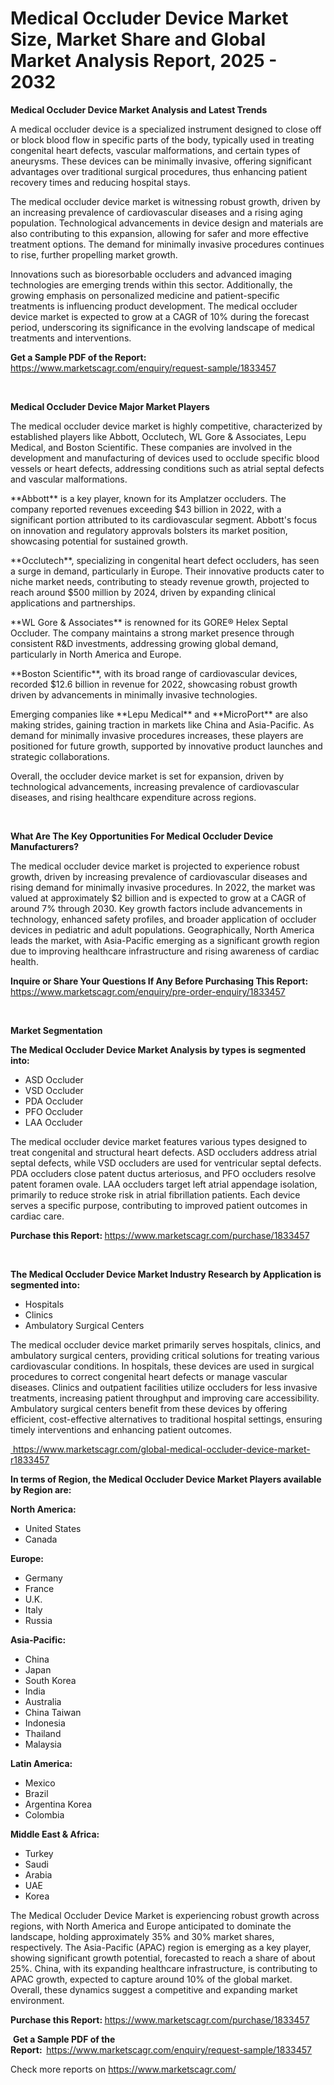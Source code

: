<p><h1>Medical Occluder Device Market Size, Market Share and Global Market Analysis Report, 2025 - 2032</h1></p><p><strong>Medical Occluder Device Market Analysis and Latest Trends</strong></p>
<p><p>A medical occluder device is a specialized instrument designed to close off or block blood flow in specific parts of the body, typically used in treating congenital heart defects, vascular malformations, and certain types of aneurysms. These devices can be minimally invasive, offering significant advantages over traditional surgical procedures, thus enhancing patient recovery times and reducing hospital stays.</p><p>The medical occluder device market is witnessing robust growth, driven by an increasing prevalence of cardiovascular diseases and a rising aging population. Technological advancements in device design and materials are also contributing to this expansion, allowing for safer and more effective treatment options. The demand for minimally invasive procedures continues to rise, further propelling market growth.</p><p>Innovations such as bioresorbable occluders and advanced imaging technologies are emerging trends within this sector. Additionally, the growing emphasis on personalized medicine and patient-specific treatments is influencing product development. The medical occluder device market is expected to grow at a CAGR of 10% during the forecast period, underscoring its significance in the evolving landscape of medical treatments and interventions.</p></p>
<p><strong>Get a Sample PDF of the Report:&nbsp;</strong> <a href="https://www.marketscagr.com/enquiry/request-sample/1833457?utm_campaign=3098&utm_medium=2&utm_source=Github&utm_content=ia&utm_term=26032025&utm_id=medical-occluder-device">https://www.marketscagr.com/enquiry/request-sample/1833457</a></p>
<p>&nbsp;</p>
<p><strong>Medical Occluder Device Major Market Players</strong></p>
<p><p>The medical occluder device market is highly competitive, characterized by established players like Abbott, Occlutech, WL Gore & Associates, Lepu Medical, and Boston Scientific. These companies are involved in the development and manufacturing of devices used to occlude specific blood vessels or heart defects, addressing conditions such as atrial septal defects and vascular malformations.</p><p>**Abbott** is a key player, known for its Amplatzer occluders. The company reported revenues exceeding $43 billion in 2022, with a significant portion attributed to its cardiovascular segment. Abbott's focus on innovation and regulatory approvals bolsters its market position, showcasing potential for sustained growth.</p><p>**Occlutech**, specializing in congenital heart defect occluders, has seen a surge in demand, particularly in Europe. Their innovative products cater to niche market needs, contributing to steady revenue growth, projected to reach around $500 million by 2024, driven by expanding clinical applications and partnerships.</p><p>**WL Gore & Associates** is renowned for its GORE® Helex Septal Occluder. The company maintains a strong market presence through consistent R&D investments, addressing growing global demand, particularly in North America and Europe.</p><p>**Boston Scientific**, with its broad range of cardiovascular devices, recorded $12.6 billion in revenue for 2022, showcasing robust growth driven by advancements in minimally invasive technologies.</p><p>Emerging companies like **Lepu Medical** and **MicroPort** are also making strides, gaining traction in markets like China and Asia-Pacific. As demand for minimally invasive procedures increases, these players are positioned for future growth, supported by innovative product launches and strategic collaborations.</p><p>Overall, the occluder device market is set for expansion, driven by technological advancements, increasing prevalence of cardiovascular diseases, and rising healthcare expenditure across regions.</p></p>
<p>&nbsp;</p>
<p><strong>What Are The Key Opportunities For Medical Occluder Device Manufacturers?</strong></p>
<p><p>The medical occluder device market is projected to experience robust growth, driven by increasing prevalence of cardiovascular diseases and rising demand for minimally invasive procedures. In 2022, the market was valued at approximately $2 billion and is expected to grow at a CAGR of around 7% through 2030. Key growth factors include advancements in technology, enhanced safety profiles, and broader application of occluder devices in pediatric and adult populations. Geographically, North America leads the market, with Asia-Pacific emerging as a significant growth region due to improving healthcare infrastructure and rising awareness of cardiac health.</p></p>
<p><strong>Inquire or Share Your Questions If Any Before Purchasing This Report:</strong> <a href="https://www.marketscagr.com/enquiry/pre-order-enquiry/1833457?utm_campaign=3098&utm_medium=2&utm_source=Github&utm_content=ia&utm_term=26032025&utm_id=medical-occluder-device">https://www.marketscagr.com/enquiry/pre-order-enquiry/1833457</a></p>
<p>&nbsp;</p>
<p><strong>Market Segmentation</strong></p>
<p><strong>The Medical Occluder Device Market Analysis by types is segmented into:</strong></p>
<p><ul><li>ASD Occluder</li><li>VSD Occluder</li><li>PDA Occluder</li><li>PFO Occluder</li><li>LAA Occluder</li></ul></p>
<p><p>The medical occluder device market features various types designed to treat congenital and structural heart defects. ASD occluders address atrial septal defects, while VSD occluders are used for ventricular septal defects. PDA occluders close patent ductus arteriosus, and PFO occluders resolve patent foramen ovale. LAA occluders target left atrial appendage isolation, primarily to reduce stroke risk in atrial fibrillation patients. Each device serves a specific purpose, contributing to improved patient outcomes in cardiac care.</p></p>
<p><strong>Purchase this Report:&nbsp;</strong><a href="https://www.marketscagr.com/purchase/1833457?utm_campaign=3098&utm_medium=2&utm_source=Github&utm_content=ia&utm_term=26032025&utm_id=medical-occluder-device">https://www.marketscagr.com/purchase/1833457</a></p>
<p>&nbsp;</p>
<p><strong>The Medical Occluder Device Market Industry Research by Application is segmented into:</strong></p>
<p><ul><li>Hospitals</li><li>Clinics</li><li>Ambulatory Surgical Centers</li></ul></p>
<p><p>The medical occluder device market primarily serves hospitals, clinics, and ambulatory surgical centers, providing critical solutions for treating various cardiovascular conditions. In hospitals, these devices are used in surgical procedures to correct congenital heart defects or manage vascular diseases. Clinics and outpatient facilities utilize occluders for less invasive treatments, increasing patient throughput and improving care accessibility. Ambulatory surgical centers benefit from these devices by offering efficient, cost-effective alternatives to traditional hospital settings, ensuring timely interventions and enhancing patient outcomes.</p></p>
<p><a href="https://www.marketscagr.com/global-medical-occluder-device-market-r1833457?utm_campaign=3098&utm_medium=2&utm_source=Github&utm_content=ia&utm_term=26032025&utm_id=medical-occluder-device">&nbsp;https://www.marketscagr.com/global-medical-occluder-device-market-r1833457</a></p>
<p><strong>In terms of Region, the Medical Occluder Device Market Players available by Region are:</strong></p>
<p>
    <p> <strong> North America: </strong>
        <ul>
            <li>United States</li>
            <li>Canada</li>
        </ul>
        </p> 
    <p> <strong> Europe: </strong>
        <ul>
            <li>Germany</li>
            <li>France</li>
            <li>U.K.</li>
            <li>Italy</li>
            <li>Russia</li>
        </ul>
        </p> 
    <p> <strong> Asia-Pacific: </strong>
        <ul>
            <li>China</li>
            <li>Japan</li>
            <li>South Korea</li>
            <li>India</li>
            <li>Australia</li>
            <li>China Taiwan</li>
            <li>Indonesia</li>
            <li>Thailand</li>
            <li>Malaysia</li>
        </ul>
        </p> 
    <p> <strong> Latin America: </strong>
        <ul>
            <li>Mexico</li>
            <li>Brazil</li>
            <li>Argentina Korea</li>
            <li>Colombia</li>
        </ul>
        </p> 
    <p> <strong> Middle East & Africa: </strong>
        <ul>
            <li>Turkey</li>
            <li>Saudi</li>
            <li>Arabia</li>
            <li>UAE</li>
            <li>Korea</li>
        </ul>
    </p>
    </p>
<p><p>The Medical Occluder Device Market is experiencing robust growth across regions, with North America and Europe anticipated to dominate the landscape, holding approximately 35% and 30% market shares, respectively. The Asia-Pacific (APAC) region is emerging as a key player, showing significant growth potential, forecasted to reach a share of about 25%. China, with its expanding healthcare infrastructure, is contributing to APAC growth, expected to capture around 10% of the global market. Overall, these dynamics suggest a competitive and expanding market environment.</p></p>
<p><strong>Purchase this Report: </strong><a href="https://www.marketscagr.com/purchase/1833457?utm_campaign=3098&utm_medium=2&utm_source=Github&utm_content=ia&utm_term=26032025&utm_id=medical-occluder-device">https://www.marketscagr.com/purchase/1833457</a></p>
<p>&nbsp;<strong>Get a Sample PDF of the Report:&nbsp;&nbsp;</strong><a href="https://www.marketscagr.com/enquiry/request-sample/1833457?utm_campaign=3098&utm_medium=2&utm_source=Github&utm_content=ia&utm_term=26032025&utm_id=medical-occluder-device">https://www.marketscagr.com/enquiry/request-sample/1833457</a></p>
<p><strong></strong></p>
<p>Check more reports on <a href="https://www.marketscagr.com/?utm_campaign=3098&utm_medium=2&utm_source=Github&utm_content=ia&utm_term=26032025&utm_id=medical-occluder-device">https://www.marketscagr.com/</a></p>